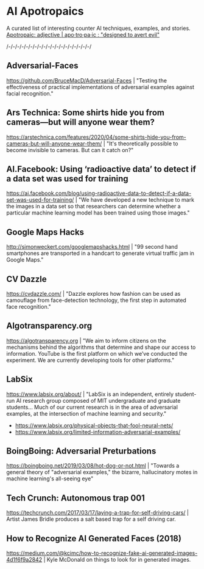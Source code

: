 # AI Apotropaics
A curated list of interesting counter AI techniques, examples, and stories. [Apotropaic: adjective | apo·​tro·​pa·​ic : "designed to avert evil"](https://en.wikipedia.org/wiki/Apotropaic_magic)

/-/-/-/-/-/-/-/-/-/-/-/-/-/-/-/-/-/-/-/

## Adversarial-Faces
https://github.com/BruceMacD/Adversarial-Faces | "Testing the effectiveness of practical implementations of adversarial examples against facial recognition."

## Ars Technica: Some shirts hide you from cameras—but will anyone wear them?
https://arstechnica.com/features/2020/04/some-shirts-hide-you-from-cameras-but-will-anyone-wear-them/ | "It's theoretically possible to become invisible to cameras. But can it catch on?"

## AI.Facebook: Using ‘radioactive data’ to detect if a data set was used for training
 https://ai.facebook.com/blog/using-radioactive-data-to-detect-if-a-data-set-was-used-for-training/ | "We have developed a new technique to mark the images in a data set so that researchers can determine whether a particular machine learning model has been trained using those images."

## Google Maps Hacks
http://simonweckert.com/googlemapshacks.html | "99 second hand smartphones are transported in a handcart to generate virtual traffic jam in Google Maps."

## CV Dazzle
https://cvdazzle.com/ | "Dazzle explores how fashion can be used as camouflage from face-detection technology, the first step in automated face recognition."

## Algotransparency.org
https://algotransparency.org | "We aim to inform citizens on the mechanisms behind the algorithms that determine and shape our access to information. YouTube is the first platform on which we’ve conducted the experiment. We are currently developing tools for other platforms."

## LabSix
https://www.labsix.org/about/ | "LabSix is an independent, entirely student-run AI research group composed of MIT undergraduate and graduate students... Much of our current research is in the area of adversarial examples, at the intersection of machine learning and security."

- https://www.labsix.org/physical-objects-that-fool-neural-nets/
- https://www.labsix.org/limited-information-adversarial-examples/

## BoingBoing: Adversarial Preturbations
https://boingboing.net/2019/03/08/hot-dog-or-not.html | "Towards a general theory of "adversarial examples," the bizarre, hallucinatory motes in machine learning's all-seeing eye"

## Tech Crunch: Autonomous trap 001
https://techcrunch.com/2017/03/17/laying-a-trap-for-self-driving-cars/ | Artist James Bridle produces a salt based trap for a self driving car.

## How to Recognize AI Generated Faces (2018)
https://medium.com/@kcimc/how-to-recognize-fake-ai-generated-images-4d1f6f9a2842 | Kyle McDonald on things to look for in generated images.
